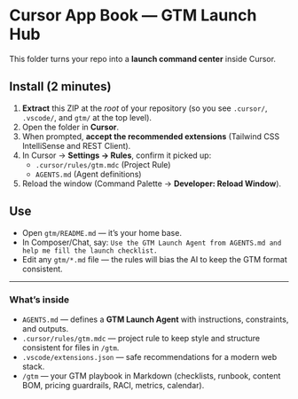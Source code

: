 # Cursor App Book — GTM Launch Hub

This folder turns your repo into a **launch command center** inside Cursor.

## Install (2 minutes)
1. **Extract** this ZIP at the *root* of your repository (so you see `.cursor/`, `.vscode/`, and `gtm/` at the top level).
2. Open the folder in **Cursor**.
3. When prompted, **accept the recommended extensions** (Tailwind CSS IntelliSense and REST Client).
4. In Cursor → **Settings → Rules**, confirm it picked up:
   - `.cursor/rules/gtm.mdc` (Project Rule)
   - `AGENTS.md` (Agent definitions)
5. Reload the window (Command Palette → **Developer: Reload Window**).

## Use
- Open `gtm/README.md` — it’s your home base.
- In Composer/Chat, say: `Use the GTM Launch Agent from AGENTS.md and help me fill the launch checklist.`
- Edit any `gtm/*.md` file — the rules will bias the AI to keep the GTM format consistent.

---

### What’s inside
- `AGENTS.md` — defines a **GTM Launch Agent** with instructions, constraints, and outputs.
- `.cursor/rules/gtm.mdc` — project rule to keep style and structure consistent for files in `/gtm`.
- `.vscode/extensions.json` — safe recommendations for a modern web stack.
- `/gtm` — your GTM playbook in Markdown (checklists, runbook, content BOM, pricing guardrails, RACI, metrics, calendar).

